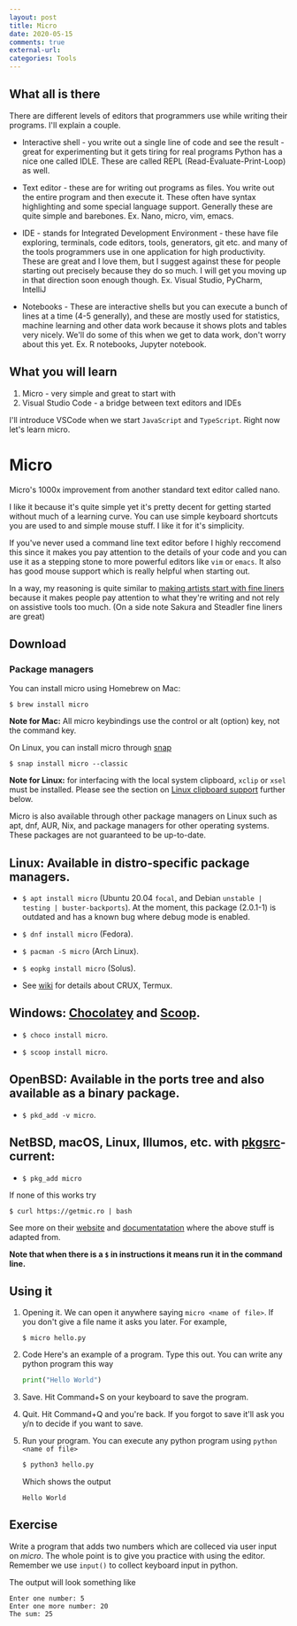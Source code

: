 ```yaml
---
layout: post
title: Micro
date: 2020-05-15
comments: true
external-url:
categories: Tools
---
```


## What all is there

There are different levels of editors that programmers use while writing their 
programs. I'll explain a couple.

* Interactive shell - you write out a single line of code and see the result - great for experimenting but it gets tiring for real programs  Python has a nice one called IDLE. These are called REPL 
(Read-Evaluate-Print-Loop) as well.

* Text editor - these are for writing out programs as files. You write out
the entire program and then execute it. These often have syntax highlighting
and some special language support. Generally these are quite simple and barebones.
Ex. Nano, micro, vim, emacs. 

* IDE - stands for Integrated Development Environment - these have file exploring,
terminals, code editors, tools, generators, git etc. and many of the tools 
programmers use in one application for high productivity. These are great and I
love them, but I suggest against these for people starting out precisely because
they do so much. I will get you moving up in that direction soon enough though.
Ex. Visual Studio, PyCharm, IntelliJ

* Notebooks - These are interactive shells but you can execute a bunch of 
lines at a time (4-5 generally), and these are mostly used for statistics,
machine learning and other data work because it shows plots and tables very 
nicely. We'll do some of this when we get to data work, don't worry about this
yet.
Ex. R notebooks, Jupyter notebook. 

## What you will learn

1. Micro - very simple and great to start with
3. Visual Studio Code - a bridge between text editors and IDEs 

I'll introduce VSCode when we start `JavaScript` and `TypeScript`. Right now let's learn micro.

# Micro

Micro's 1000x improvement from another standard text editor called nano.

I like it because it's quite simple yet it's pretty decent for getting started 
without much of a learning curve. You can use simple keyboard shortcuts you
are used to and simple mouse stuff. I like it for it's simplicity.

If you've never used a command line text editor before I highly reccomend this since it makes you pay attention to the details of your code and you can use it as a stepping stone to more powerful editors like `vim` or `emacs`. It also has good mouse support which is really helpful when starting out.

In a way, my reasoning is quite similar to [making artists start with fine liners](https://drawabox.com/article/ink) because it makes people pay attention to what they're writing and not rely on assistive tools too much. (On a side note Sakura and Steadler fine liners are great)

## Download

### Package managers

You can install micro using Homebrew on Mac:

```
$ brew install micro
```

**Note for Mac:** All micro keybindings use the control or alt (option) key, not the command
key.

On Linux, you can install micro through [snap](https://snapcraft.io/docs/core/install)

```
$ snap install micro --classic
```

**Note for Linux:** for interfacing with the local system clipboard, `xclip` or `xsel`
must be installed. Please see the section on [Linux clipboard support](https://github.com/zyedidia/micro#linux-clipboard-support)
further below.

Micro is also available through other package managers on Linux such as apt, dnf, AUR, Nix, and package managers for other operating systems. These packages are not guaranteed to be up-to-date.

## Linux: Available in distro-specific package managers.

* `$ apt install micro` (Ubuntu 20.04 `focal`, and Debian `unstable | testing | buster-backports`). At the moment, this package (2.0.1-1) is outdated and has a known bug where debug mode is enabled.

* `$ dnf install micro` (Fedora).

* `$ pacman -S micro` (Arch Linux).

* `$ eopkg install micro` (Solus).

* See [wiki](https://github.com/zyedidia/micro/wiki/Installing-Micro) for details about CRUX, Termux.

## Windows: [Chocolatey](https://chocolatey.org) and [Scoop](https://github.com/lukesampson/scoop).

* `$ choco install micro`.

* `$ scoop install micro`.

## OpenBSD: Available in the ports tree and also available as a binary package.

* `$ pkd_add -v micro`.

## NetBSD, macOS, Linux, Illumos, etc. with [pkgsrc](http://www.pkgsrc.org/)-current:

* `$ pkg_add micro`

If none of this works try

```
$ curl https://getmic.ro | bash
```

See more on their [website](https://micro-editor.github.io/) and [documentatation](https://github.com/zyedidia/micro#installation) where the above stuff is adapted from.

**Note that when there is a `$` in instructions it means run it in the command line.**

## Using it

1. Opening it. We can open it anywhere saying `micro <name of file>`. 
   If you don't give a file name it asks you later. For example,
   ```
   $ micro hello.py
   ```

2. Code
   Here's an example of a program. Type this out. You can write any python program this way
   ```python
   print("Hello World")
   ```

3. Save. Hit Command+S on your keyboard to save the program.

4. Quit. Hit Command+Q and you're back. If you forgot to save it'll ask you
y/n to decide if you want to save.

5. Run your program. You can execute any python program using `python <name of file>`
   ```bash
   $ python3 hello.py
   ```
   Which shows the output
   ```
   Hello World
   ```

## Exercise

Write a program that adds two numbers which are colleced via user input on *micro*. The whole
point is to give you practice with using the editor. Remember we use `input()` to collect keyboard input in python.

The output will look something like
```
Enter one number: 5
Enter one more number: 20
The sum: 25
```